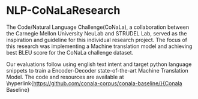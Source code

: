 # NLP-CoNaLaResearch
 The Code/Natural Language Challenge(CoNaLa), a collaboration between the Carnegie Mellon University NeuLab and STRUDEL Lab, served as the inspiration and guideline for this individual research project. The focus of this research was implementing a Machine translation model and achieving best BLEU score for the CoNaLa challenge dataset.

Our evaluations follow using english text intent and target python language snippets to train a Encoder-Decoder state-of-the-art Machine Translation Model. The code and resources are available at \hyperlink{https://github.com/conala-corpus/conala-baseline/}{Conala Baseline}
